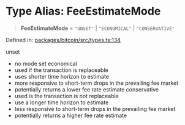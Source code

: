 # Type Alias: FeeEstimateMode

> **FeeEstimateMode** = `"UNSET"` \| `"ECONOMICAL"` \| `"CONSERVATIVE"`

Defined in: [packages/bitcoin/src/types.ts:134](https://github.com/dcdpr/did-btcr2-js/blob/c82bc5c69016e1146a0c52c6e6b21621f5abd6d4/packages/bitcoin/src/types.ts#L134)

unset
   - no mode set
economical
   - used if the transaction is replaceable
   - uses shorter time horizon to estimate
   - more responsive to short-term drops in the prevailing fee market
   - potentially returns a lower fee rate estimate
conservative
   - used is the transaction is not replaceable
   - use a longer time horizon to estimate
   - less responsive to short-term drops in the prevailing fee market
   - potentially returns a higher fee rate estimate
